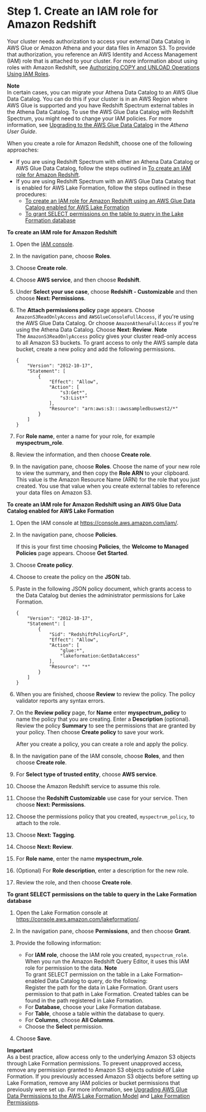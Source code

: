 # Step 1\. Create an IAM role for Amazon Redshift<a name="c-getting-started-using-spectrum-create-role"></a>

Your cluster needs authorization to access your external Data Catalog in AWS Glue or Amazon Athena and your data files in Amazon S3\. To provide that authorization, you reference an AWS Identity and Access Management \(IAM\) role that is attached to your cluster\. For more information about using roles with Amazon Redshift, see [Authorizing COPY and UNLOAD Operations Using IAM Roles](https://docs.aws.amazon.com/redshift/latest/mgmt/copy-unload-iam-role.html)\.

**Note**  
In certain cases, you can migrate your Athena Data Catalog to an AWS Glue Data Catalog\. You can do this if your cluster is in an AWS Region where AWS Glue is supported and you have Redshift Spectrum external tables in the Athena Data Catalog\. To use the AWS Glue Data Catalog with Redshift Spectrum, you might need to change your IAM policies\. For more information, see [Upgrading to the AWS Glue Data Catalog](https://docs.aws.amazon.com/athena/latest/ug/glue-athena.html#glue-upgrade) in the *Athena User Guide*\.

When you create a role for Amazon Redshift, choose one of the following approaches:
+ If you are using Redshift Spectrum with either an Athena Data Catalog or AWS Glue Data Catalog, follow the steps outlined in [To create an IAM role for Amazon Redshift](#spectrum-get-started-create-role)\. 
+ If you are using Redshift Spectrum with an AWS Glue Data Catalog that is enabled for AWS Lake Formation, follow the steps outlined in these procedures:
  +  [To create an IAM role for Amazon Redshift using an AWS Glue Data Catalog enabled for AWS Lake Formation ](#spectrum-get-started-create-role-lake-formation) 
  +  [To grant SELECT permissions on the table to query in the Lake Formation database](#spectrum-get-started-grant-lake-formation-table) <a name="spectrum-get-started-create-role"></a>

**To create an IAM role for Amazon Redshift**

1. Open the [IAM console](https://console.aws.amazon.com/iam/home?#home)\.

1. In the navigation pane, choose **Roles**\.

1. Choose **Create role**\.

1. Choose **AWS service**, and then choose **Redshift**\.

1. Under **Select your use case**, choose **Redshift \- Customizable** and then choose **Next: Permissions**\.

1. The **Attach permissions policy** page appears\. Choose `AmazonS3ReadOnlyAccess` and `AWSGlueConsoleFullAccess`, if you're using the AWS Glue Data Catalog\. Or choose `AmazonAthenaFullAccess` if you're using the Athena Data Catalog\. Choose **Next: Review**\.
**Note**  
The `AmazonS3ReadOnlyAccess` policy gives your cluster read\-only access to all Amazon S3 buckets\. To grant access to only the AWS sample data bucket, create a new policy and add the following permissions\.  

   ```
   {
       "Version": "2012-10-17",
       "Statement": [
           {
               "Effect": "Allow",
               "Action": [
                   "s3:Get*",
                   "s3:List*"
               ],
               "Resource": "arn:aws:s3:::awssampledbuswest2/*"
           }
       ]
   }
   ```

1. For **Role name**, enter a name for your role, for example **myspectrum\_role**\.

1. Review the information, and then choose **Create role**\.

1. In the navigation pane, choose **Roles**\. Choose the name of your new role to view the summary, and then copy the **Role ARN** to your clipboard\. This value is the Amazon Resource Name \(ARN\) for the role that you just created\. You use that value when you create external tables to reference your data files on Amazon S3\.<a name="spectrum-get-started-create-role-lake-formation"></a>

**To create an IAM role for Amazon Redshift using an AWS Glue Data Catalog enabled for AWS Lake Formation**

1. Open the IAM console at [https://console\.aws\.amazon\.com/iam/](https://console.aws.amazon.com/iam/)\.

1. In the navigation pane, choose **Policies**\.

   If this is your first time choosing **Policies**, the **Welcome to Managed Policies** page appears\. Choose **Get Started**\.

1. Choose **Create policy**\. 

1. Choose to create the policy on the **JSON** tab\. 

1. Paste in the following JSON policy document, which grants access to the Data Catalog but denies the administrator permissions for Lake Formation\.

   ```
   {
       "Version": "2012-10-17",
       "Statement": [
           {
               "Sid": "RedshiftPolicyForLF",
               "Effect": "Allow",
               "Action": [
                   "glue:*",
                   "lakeformation:GetDataAccess"
               ],
               "Resource": "*"
           }
       ]
   }
   ```

1. When you are finished, choose **Review** to review the policy\. The policy validator reports any syntax errors\.

1. On the **Review policy** page, for **Name** enter **myspectrum\_policy** to name the policy that you are creating\. Enter a **Description** \(optional\)\. Review the policy **Summary** to see the permissions that are granted by your policy\. Then choose **Create policy** to save your work\.

   After you create a policy, you can create a role and apply the policy\. 

1. In the navigation pane of the IAM console, choose **Roles**, and then choose **Create role**\.

1. For **Select type of trusted entity**, choose **AWS service**\.

1. Choose the Amazon Redshift service to assume this role\.

1. Choose the **Redshift Customizable** use case for your service\. Then choose **Next: Permissions**\.

1. Choose the permissions policy that you created, `myspectrum_policy`, to attach to the role\.

1. Choose **Next: Tagging**\.

1. Choose **Next: Review**\. 

1. For **Role name**, enter the name **myspectrum\_role**\. 

1. \(Optional\) For **Role description**, enter a description for the new role\.

1. Review the role, and then choose **Create role**\.<a name="spectrum-get-started-grant-lake-formation-table"></a>

**To grant SELECT permissions on the table to query in the Lake Formation database**

1. Open the Lake Formation console at [https://console\.aws\.amazon\.com/lakeformation/](https://console.aws.amazon.com/lakeformation/)\.

1. In the navigation pane, choose **Permissions**, and then choose **Grant**\.

1. Provide the following information:
   + For **IAM role**, choose the IAM role you created, `myspectrum_role`\. When you run the Amazon Redshift Query Editor, it uses this IAM role for permission to the data\. 
**Note**  
To grant SELECT permission on the table in a Lake Formation–enabled Data Catalog to query, do the following:  
Register the path for the data in Lake Formation\. 
Grant users permission to that path in Lake Formation\. 
Created tables can be found in the path registered in Lake Formation\. 
   + For **Database**, choose your Lake Formation database\. 
   + For **Table**, choose a table within the database to query\. 
   + For **Columns**, choose **All Columns**\.
   + Choose the **Select** permission\.

1. Choose **Save**\.

**Important**  
As a best practice, allow access only to the underlying Amazon S3 objects through Lake Formation permissions\. To prevent unapproved access, remove any permission granted to Amazon S3 objects outside of Lake Formation\. If you previously accessed Amazon S3 objects before setting up Lake Formation, remove any IAM policies or bucket permissions that previously were set up\. For more information, see [Upgrading AWS Glue Data Permissions to the AWS Lake Formation Model](https://docs.aws.amazon.com/lake-formation/latest/dg/upgrade-glue-lake-formation.html) and [Lake Formation Permissions](https://docs.aws.amazon.com/lake-formation/latest/dg/lake-formation-permissions.html)\. 